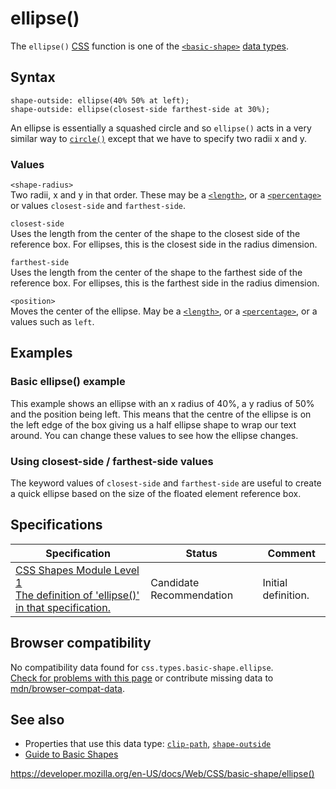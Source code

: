 # ellipse()

The `ellipse()` [CSS](https://developer.mozilla.org/en-US/docs/Web/CSS) function is one of the [`<basic-shape>`](../basic-shape) [data types](../css_types).

## Syntax

    shape-outside: ellipse(40% 50% at left);
    shape-outside: ellipse(closest-side farthest-side at 30%);

An ellipse is essentially a squashed circle and so `ellipse()` acts in a very similar way to [`circle()`](<circle()>) except that we have to specify two radii x and y.

### Values

`<shape-radius>`  
Two radii, x and y in that order. These may be a [`<length>`](../length), or a [`<percentage>`](../percentage) or values `closest-side` and `farthest-side`.

`closest-side`  
Uses the length from the center of the shape to the closest side of the reference box. For ellipses, this is the closest side in the radius dimension.

`farthest-side`  
Uses the length from the center of the shape to the farthest side of the reference box. For ellipses, this is the farthest side in the radius dimension.

`<position>`  
Moves the center of the ellipse. May be a [`<length>`](../length), or a [`<percentage>`](../percentage), or a values such as `left`.

## Examples

### Basic ellipse() example

This example shows an ellipse with an x radius of 40%, a y radius of 50% and the position being left. This means that the centre of the ellipse is on the left edge of the box giving us a half ellipse shape to wrap our text around. You can change these values to see how the ellipse changes.

### Using closest-side / farthest-side values

The keyword values of `closest-side` and `farthest-side` are useful to create a quick ellipse based on the size of the floated element reference box.

## Specifications

<table><thead><tr class="header"><th>Specification</th><th>Status</th><th>Comment</th></tr></thead><tbody><tr class="odd"><td><a href="https://drafts.csswg.org/css-shapes/#funcdef-ellipse">CSS Shapes Module Level 1<br />
<span class="small">The definition of 'ellipse()' in that specification.</span></a></td><td><span class="spec-cr">Candidate Recommendation</span></td><td>Initial definition.</td></tr></tbody></table>

## Browser compatibility

No compatibility data found for `css.types.basic-shape.ellipse`.  
[Check for problems with this page](#on-github) or contribute missing data to [mdn/browser-compat-data](https://github.com/mdn/browser-compat-data).

## See also

- Properties that use this data type: [`clip-path`](../clip-path), [`shape-outside`](../shape-outside)
- [Guide to Basic Shapes](../css_shapes/basic_shapes)

<a href="https://developer.mozilla.org/en-US/docs/Web/CSS/basic-shape/ellipse()" class="_attribution-link">https://developer.mozilla.org/en-US/docs/Web/CSS/basic-shape/ellipse()</a>

